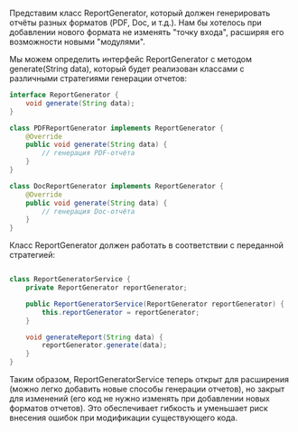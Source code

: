 Представим класс ReportGenerator, который должен генерировать отчёты разных форматов (PDF, Doc, и т.д.). Нам бы хотелось при добавлении нового формата не изменять "точку входа", расширяя его возможности новыми "модулями".

Мы можем определить интерфейс ReportGenerator с методом generate(String data), который будет реализован классами с различными стратегиями генерации отчетов:

```java
interface ReportGenerator {
    void generate(String data);
}
```

```java
class PDFReportGenerator implements ReportGenerator {
    @Override
    public void generate(String data) {
        // генерация PDF-отчёта
    }
}
```

```java
class DocReportGenerator implements ReportGenerator {
    @Override
    public void generate(String data) {
        // генерация Doc-отчёта
    }
}
```

Класс ReportGenerator должен работать в соответствии с переданной стратегией:

```java

class ReportGeneratorService {
    private ReportGenerator reportGenerator;

    public ReportGeneratorService(ReportGenerator reportGenerator) {
        this.reportGenerator = reportGenerator;
    }

    void generateReport(String data) {
        reportGenerator.generate(data);
    }
}
```

Таким образом, ReportGeneratorService теперь открыт для расширения (можно легко добавить новые способы генерации отчетов), но закрыт для изменений (его код не нужно изменять при добавлении новых форматов отчетов). Это обеспечивает гибкость и уменьшает риск внесения ошибок при модификации существующего кода.
